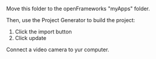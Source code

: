 Move this folder to the openFrameworks "myApps" folder.  

Then, use the Project Generator to build the project:  
  1. Click the import button  
  2. Click update  

Connect a video camera to yur computer.